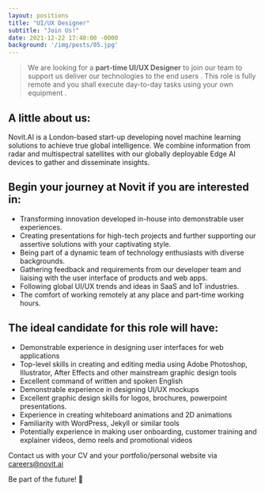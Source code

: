 ```yaml
---
layout: positions
title: "UI/UX Designer"
subtitle: "Join Us!"
date: 2021-12-22 17:40:00 -0000
background: '/img/posts/05.jpg'
---
```



> We are looking for a **part-time UI/UX Designer** to join our team to support us deliver our technologies to the end users . This role is fully remote and you shall execute day-to-day tasks using your own equipment .

## A little about us:
Novit.AI is a London-based start-up developing novel machine learning solutions to achieve true global intelligence. We combine information from radar and multispectral satellites with our globally deployable Edge AI devices to gather and disseminate insights.
  
## Begin your journey at Novit if you are interested in:
* Transforming innovation developed in-house into demonstrable user experiences.
* Creating presentations for high-tech projects and further supporting our assertive solutions with your captivating style.
* Being part of a dynamic team of technology enthusiasts with diverse backgrounds.
* Gathering feedback and requirements from our developer team and liaising with the user interface of products and web apps.
* Following global UI/UX trends and ideas in SaaS and IoT industries.
* The comfort of working remotely at any place and part-time working hours.
  
## The ideal candidate for this role will have:
* Demonstrable experience in designing user interfaces for web applications
* Top-level skills in creating and editing media using Adobe Photoshop, Illustrator, After Effects and other mainstream graphic design tools 
* Excellent command of written and spoken English
* Demonstrable experience in designing UI/UX mockups
* Excellent graphic design skills for logos, brochures, powerpoint presentations. 
* Experience in creating whiteboard animations and 2D animations
* Familiarity with WordPress, Jekyll or similar tools
* Potentially experience in making user onboarding, customer training and explainer videos, demo reels and promotional videos
  
Contact us with your CV and your portfolio/personal website via careers@novit.ai

Be part of the future! 🚀


